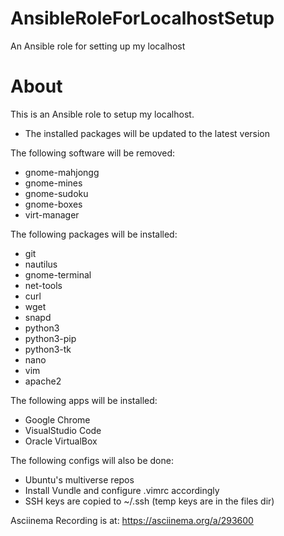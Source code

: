 
# AnsibleRoleForLocalhostSetup
An Ansible role for setting up my localhost
# About
This is an Ansible role to setup my localhost.
 - The installed packages will be updated to the latest version
 
The following software will be removed:
- gnome-mahjongg
- gnome-mines
- gnome-sudoku
- gnome-boxes
- virt-manager

The following packages will be installed:
- git
- nautilus
- gnome-terminal
- net-tools
- curl
- wget
- snapd
- python3
- python3-pip
- python3-tk
- nano
- vim
- apache2

The following apps will be installed:
 - Google Chrome
 - VisualStudio Code
 - Oracle VirtualBox

The following configs will also be done:
 - Ubuntu's multiverse repos
 - Install Vundle and configure .vimrc accordingly
 - SSH keys are copied to ~/.ssh (temp keys are in the files dir)

Asciinema Recording is at: https://asciinema.org/a/293600
